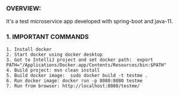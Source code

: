 ### OVERVIEW:
It's a test microservice app developed with spring-boot and java-11.

### 1. IMPORTANT COMMANDS
    1. Install docker
    2. Start docker using docker desktop
    3. Got to IntelliJ project and set docker path:  export PATH="/Applications/Docker.app/Contents/Resources/bin:$PATH"
    4. Build project: mvn clean install
    5. Build docker image:  sudo docker build -t testme .
    6. Run docker image: docker run -p 8080:8080 testme
    7. Run from browser: http://localhost:8080/testme/
